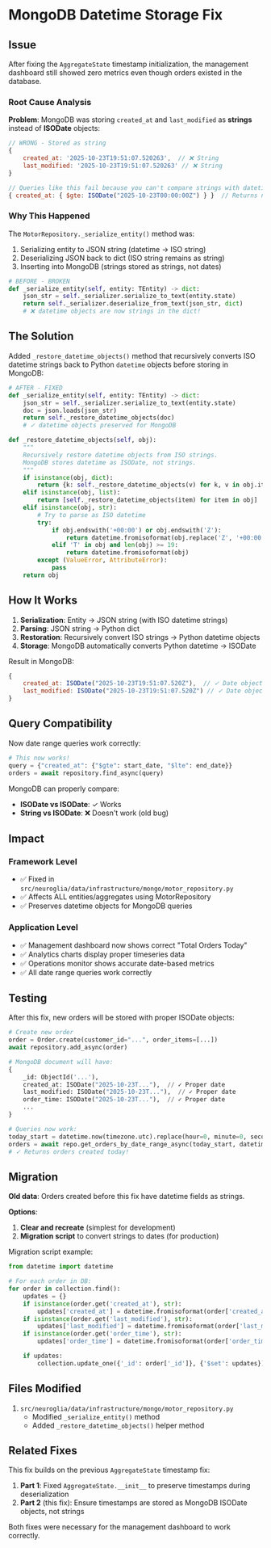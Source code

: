 # MongoDB Datetime Storage Fix

## Issue

After fixing the `AggregateState` timestamp initialization, the management dashboard still showed zero metrics even though orders existed in the database.

### Root Cause Analysis

**Problem**: MongoDB was storing `created_at` and `last_modified` as **strings** instead of **ISODate** objects:

```javascript
// WRONG - Stored as string
{
    created_at: '2025-10-23T19:51:07.520263',  // ❌ String
    last_modified: '2025-10-23T19:51:07.520263' // ❌ String
}

// Queries like this fail because you can't compare strings with datetime objects:
{ created_at: { $gte: ISODate("2025-10-23T00:00:00Z") } }  // Returns nothing!
```

### Why This Happened

The `MotorRepository._serialize_entity()` method was:

1. Serializing entity to JSON string (datetime → ISO string)
2. Deserializing JSON back to dict (ISO string remains as string)
3. Inserting into MongoDB (strings stored as strings, not dates)

```python
# BEFORE - BROKEN
def _serialize_entity(self, entity: TEntity) -> dict:
    json_str = self._serializer.serialize_to_text(entity.state)
    return self._serializer.deserialize_from_text(json_str, dict)
    # ❌ datetime objects are now strings in the dict!
```

## The Solution

Added `_restore_datetime_objects()` method that recursively converts ISO datetime strings back to Python `datetime` objects before storing in MongoDB:

```python
# AFTER - FIXED
def _serialize_entity(self, entity: TEntity) -> dict:
    json_str = self._serializer.serialize_to_text(entity.state)
    doc = json.loads(json_str)
    return self._restore_datetime_objects(doc)
    # ✓ datetime objects preserved for MongoDB

def _restore_datetime_objects(self, obj):
    """
    Recursively restore datetime objects from ISO strings.
    MongoDB stores datetime as ISODate, not strings.
    """
    if isinstance(obj, dict):
        return {k: self._restore_datetime_objects(v) for k, v in obj.items()}
    elif isinstance(obj, list):
        return [self._restore_datetime_objects(item) for item in obj]
    elif isinstance(obj, str):
        # Try to parse as ISO datetime
        try:
            if obj.endswith('+00:00') or obj.endswith('Z'):
                return datetime.fromisoformat(obj.replace('Z', '+00:00'))
            elif 'T' in obj and len(obj) >= 19:
                return datetime.fromisoformat(obj)
        except (ValueError, AttributeError):
            pass
    return obj
```

## How It Works

1. **Serialization**: Entity → JSON string (with ISO datetime strings)
2. **Parsing**: JSON string → Python dict
3. **Restoration**: Recursively convert ISO strings → Python datetime objects
4. **Storage**: MongoDB automatically converts Python datetime → ISODate

Result in MongoDB:

```javascript
{
    created_at: ISODate("2025-10-23T19:51:07.520Z"),  // ✓ Date object
    last_modified: ISODate("2025-10-23T19:51:07.520Z") // ✓ Date object
}
```

## Query Compatibility

Now date range queries work correctly:

```python
# This now works!
query = {"created_at": {"$gte": start_date, "$lte": end_date}}
orders = await repository.find_async(query)
```

MongoDB can properly compare:

- **ISODate vs ISODate**: ✓ Works
- **String vs ISODate**: ❌ Doesn't work (old bug)

## Impact

### Framework Level

- ✅ Fixed in `src/neuroglia/data/infrastructure/mongo/motor_repository.py`
- ✅ Affects ALL entities/aggregates using MotorRepository
- ✅ Preserves datetime objects for MongoDB queries

### Application Level

- ✅ Management dashboard now shows correct "Total Orders Today"
- ✅ Analytics charts display proper timeseries data
- ✅ Operations monitor shows accurate date-based metrics
- ✅ All date range queries work correctly

## Testing

After this fix, new orders will be stored with proper ISODate objects:

```python
# Create new order
order = Order.create(customer_id="...", order_items=[...])
await repository.add_async(order)

# MongoDB document will have:
{
    _id: ObjectId('...'),
    created_at: ISODate("2025-10-23T..."),  // ✓ Proper date
    last_modified: ISODate("2025-10-23T..."),  // ✓ Proper date
    order_time: ISODate("2025-10-23T..."),  // ✓ Proper date
    ...
}

# Queries now work:
today_start = datetime.now(timezone.utc).replace(hour=0, minute=0, second=0)
orders = await repo.get_orders_by_date_range_async(today_start, datetime.now())
# ✓ Returns orders created today!
```

## Migration

**Old data**: Orders created before this fix have datetime fields as strings.

**Options**:

1. **Clear and recreate** (simplest for development)
2. **Migration script** to convert strings to dates (for production)

Migration script example:

```python
from datetime import datetime

# For each order in DB:
for order in collection.find():
    updates = {}
    if isinstance(order.get('created_at'), str):
        updates['created_at'] = datetime.fromisoformat(order['created_at'])
    if isinstance(order.get('last_modified'), str):
        updates['last_modified'] = datetime.fromisoformat(order['last_modified'])
    if isinstance(order.get('order_time'), str):
        updates['order_time'] = datetime.fromisoformat(order['order_time'].replace('Z', '+00:00'))

    if updates:
        collection.update_one({'_id': order['_id']}, {'$set': updates})
```

## Files Modified

1. `src/neuroglia/data/infrastructure/mongo/motor_repository.py`
   - Modified `_serialize_entity()` method
   - Added `_restore_datetime_objects()` helper method

## Related Fixes

This fix builds on the previous `AggregateState` timestamp fix:

1. **Part 1**: Fixed `AggregateState.__init__` to preserve timestamps during deserialization
2. **Part 2** (this fix): Ensure timestamps are stored as MongoDB ISODate objects, not strings

Both fixes were necessary for the management dashboard to work correctly.
